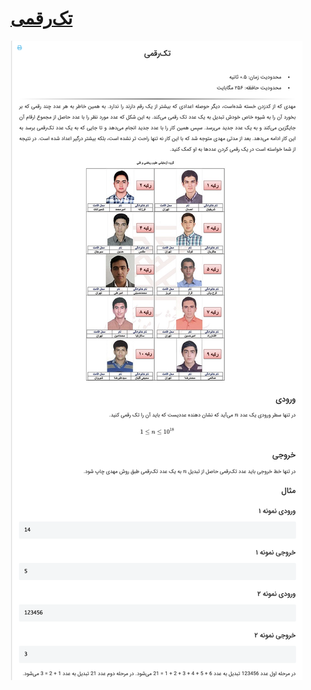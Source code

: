 # [تک‌رقمی](https://quera.ir/problemset/contest/3539/%D8%B3%D8%A4%D8%A7%D9%84-%D8%AA%DA%A9%D8%B1%D9%82%D9%85%DB%8C)

![github-octocat](https://github.com/kasrazarei39/Quera-Answers/blob/main/Questions/contest/%D8%AA%DA%A9%E2%80%8C%D8%B1%D9%82%D9%85%DB%8C-3539/question.png)

